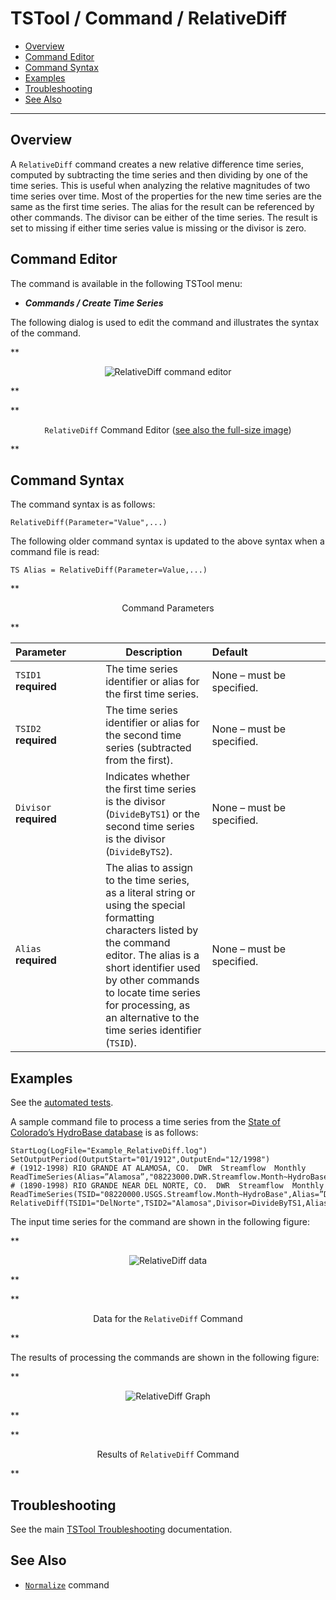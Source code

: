 # TSTool / Command / RelativeDiff #

*   [Overview](#overview)
*   [Command Editor](#command-editor)
*   [Command Syntax](#command-syntax)
*   [Examples](#examples)
*   [Troubleshooting](#troubleshooting)
*   [See Also](#see-also)

-------------------------

## Overview ##

A `RelativeDiff` command creates a new relative difference time series,
computed by subtracting the time series and then dividing by one of the time series.
This is useful when analyzing the relative magnitudes of two time series over time.
Most of the properties for the new time series are the same as the first time series.
The alias for the result can be referenced by other commands.
The divisor can be either of the time series.
The result is set to missing if either time series value is missing or the divisor is zero.

## Command Editor ##

The command is available in the following TSTool menu:

*   ***Commands / Create Time Series***

The following dialog is used to edit the command and illustrates the syntax of the command.

**<p style="text-align: center;">
![RelativeDiff command editor](RelativeDiff.png)
</p>**

**<p style="text-align: center;">
`RelativeDiff` Command Editor (<a href="../RelativeDiff.png">see also the full-size image</a>)
</p>**

## Command Syntax ##

The command syntax is as follows:

```text
RelativeDiff(Parameter="Value",...)
```
The following older command syntax is updated to the above syntax when a command file is read:

```
TS Alias = RelativeDiff(Parameter=Value,...)
```

**<p style="text-align: center;">
Command Parameters
</p>**

|**Parameter**&nbsp;&nbsp;&nbsp;&nbsp;&nbsp;&nbsp;&nbsp;&nbsp;&nbsp;&nbsp;&nbsp;|**Description**|**Default**&nbsp;&nbsp;&nbsp;&nbsp;&nbsp;&nbsp;&nbsp;&nbsp;&nbsp;&nbsp;&nbsp;&nbsp;&nbsp;&nbsp;&nbsp;&nbsp;&nbsp;&nbsp;&nbsp;&nbsp;&nbsp;&nbsp;&nbsp;&nbsp;&nbsp;&nbsp;&nbsp;|
|--------------|-----------------|-----------------|
|`TSID1`<br>**required**|The time series identifier or alias for the first time series.|None – must be specified.|
|`TSID2`<br>**required**|The time series identifier or alias for the second time series (subtracted from the first).|None – must be specified.|
|`Divisor`<br>**required**|Indicates whether the first time series is the divisor (`DivideByTS1`) or the second time series is the divisor (`DivideByTS2`).|None – must be specified.|
|`Alias`<br>**required**|The alias to assign to the time series, as a literal string or using the special formatting characters listed by the command editor.  The alias is a short identifier used by other commands to locate time series for processing, as an alternative to the time series identifier (`TSID`).|None – must be specified.|

## Examples ##

See the [automated tests](https://github.com/OpenCDSS/cdss-app-tstool-test/tree/master/test/commands/RelativeDiff).

A sample command file to process a time series from the [State of Colorado’s HydroBase database](../../datastore-ref/CO-HydroBase/CO-HydroBase.md)
is as follows:

```text
StartLog(LogFile="Example_RelativeDiff.log")
SetOutputPeriod(OutputStart="01/1912",OutputEnd="12/1998")
# (1912-1998) RIO GRANDE AT ALAMOSA, CO.  DWR  Streamflow  Monthly
ReadTimeSeries(Alias=”Alamosa”,"08223000.DWR.Streamflow.Month~HydroBase")
# (1890-1998) RIO GRANDE NEAR DEL NORTE, CO.  DWR  Streamflow  Monthly
ReadTimeSeries(TSID="08220000.USGS.Streamflow.Month~HydroBase",Alias=”DelNorte”)
RelativeDiff(TSID1="DelNorte",TSID2="Alamosa",Divisor=DivideByTS1,Alias=”RelativeDiff”)
```
The input time series for the command are shown in the following figure:

**<p style="text-align: center;">
![RelativeDiff data](RelativeDiff_GraphData.png)
</p>**

**<p style="text-align: center;">
Data for the `RelativeDiff` Command
</p>**

The results of processing the commands are shown in the following figure:

**<p style="text-align: center;">
![RelativeDiff Graph](RelativeDiff_Graph.png)
</p>**

**<p style="text-align: center;">
Results of `RelativeDiff` Command
</p>**

## Troubleshooting ##

See the main [TSTool Troubleshooting](../../troubleshooting/troubleshooting.md) documentation.

## See Also ##

*   [`Normalize`](../Normalize/Normalize.md) command
